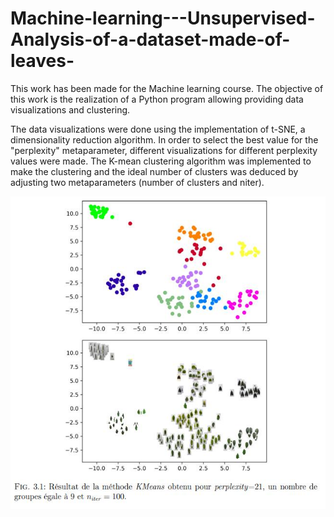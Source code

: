 # Machine-learning---Unsupervised-Analysis-of-a-dataset-made-of-leaves-


This work has been made for the Machine learning course. The objective of this work is the realization of a Python program allowing providing data visualizations and clustering. 

The data visualizations were done using the implementation of t-SNE, a dimensionality reduction algorithm. In order to select the best value for the "perplexity" metaparameter, different visualizations for different perplexity values were made. The K-mean clustering algorithm was implemented to make the clustering and the ideal number of clusters was deduced by adjusting two metaparameters (number of clusters and niter).


<p align="center">
<img src="https://github.com/gipi333/Machine-learning---Unsupervised-Analysis-of-a-dataset-made-of-leaves-/blob/main/picture.jpg" height="500" >
</p>

